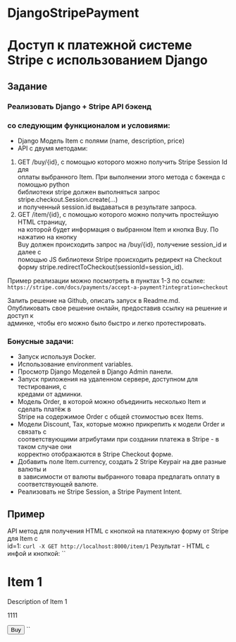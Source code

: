 # DjangoStripePayment
# Доступ к платежной системе Stripe с использованием Django 

## Задание
### Реализовать Django + Stripe API бэкенд  
### со следующим функционалом и условиями:  
- Django Модель Item с полями (name, description, price)   
- API с двумя методами:  
1. GET /buy/{id}, c помощью которого можно получить Stripe Session Id для  
оплаты выбранного Item. При выполнении этого метода c бэкенда с помощью python  
библиотеки stripe должен выполняться запрос stripe.checkout.Session.create(...)  
и полученный session.id выдаваться в результате запроса.  
2. GET /item/{id}, c помощью которого можно получить простейшую HTML страницу,  
на которой будет информация о выбранном Item и кнопка Buy. По нажатию на кнопку  
Buy должен происходить запрос на /buy/{id}, получение session_id и далее с  
помощью JS библиотеки Stripe происходить редирект на Checkout форму 
stripe.redirectToCheckout(sessionId=session_id).

Пример реализации можно посмотреть в пунктах 1-3 по ссылке:  
``
https://stripe.com/docs/payments/accept-a-payment?integration=checkout
``

Залить решение на Github, описать запуск в Readme.md.  
Опубликовать свое решение онлайн, предоставив ссылку на решение и доступ к  
админке, чтобы его можно было быстро и легко протестировать. 

### Бонусные задачи: 
- Запуск используя Docker.
- Использование environment variables.
- Просмотр Django Моделей в Django Admin панели.
- Запуск приложения на удаленном сервере, доступном для тестирования, с  
кредами от админки.
- Модель Order, в которой можно объединить несколько Item и сделать платёж в  
Stripe на содержимое Order c общей стоимостью всех Items.
- Модели Discount, Tax, которые можно прикрепить к модели Order и связать с  
соответствующими атрибутами при создании платежа в Stripe - в таком случае они  
корректно отображаются в Stripe Checkout форме. 
- Добавить поле Item.currency, создать 2 Stripe Keypair на две разные валюты и  
в зависимости от валюты выбранного товара предлагать оплату в соответствующей 
валюте.
- Реализовать не Stripe Session, а Stripe Payment Intent.

## Пример

API метод для получения HTML c кнопкой на платежную форму от Stripe для Item с  
id=1: 
``
curl -X GET http://localhost:8000/item/1
``
Результат - HTML c инфой и кнопкой:
``
<html>
  <head>
    <title>Buy Item 1</title>
  </head>
  <body>
    <h1>Item 1</h1>
    <p>Description of Item 1</p>
    <p>1111</p>
    <button id="buy-button">Buy</button>
    <script type="text/javascript">
      var stripe = Stripe('pk_test_a9nwZVa5O7b0xz3lxl318KSU00x1L9ZWsF');
      var buyButton = document.getElementById(buy-button');
      buyButton.addEventListener('click', function() {
        // Create a new Checkout Session using the server-side endpoint 
        // Redirect to Stripe Session Checkout
        fetch('/buy/1', {method: 'GET'})
        .then(response => return response.json())
        .then(session => stripe.redirectToCheckout({ sessionId: session.id }))
      });
    </script>
  </body>
</html>
``
